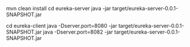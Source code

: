 mvn clean install
cd eureka-server
java -jar target/eureka-server-0.0.1-SNAPSHOT.jar

cd eureka-client
java -Dserver.port=8080 -jar target/eureka-server-0.0.1-SNAPSHOT.jar
java -Dserver.port=8082 -jar target/eureka-server-0.0.1-SNAPSHOT.jar